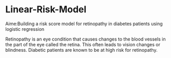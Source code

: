 # Linear-Risk-Model

Aime:Building a risk score model for retinopathy in diabetes patients using logistic regression

Retinopathy is an eye condition that causes changes to the blood vessels in the part of the eye called the retina. This often leads to vision changes or blindness. Diabetic patients are known to be at high risk for retinopathy.
